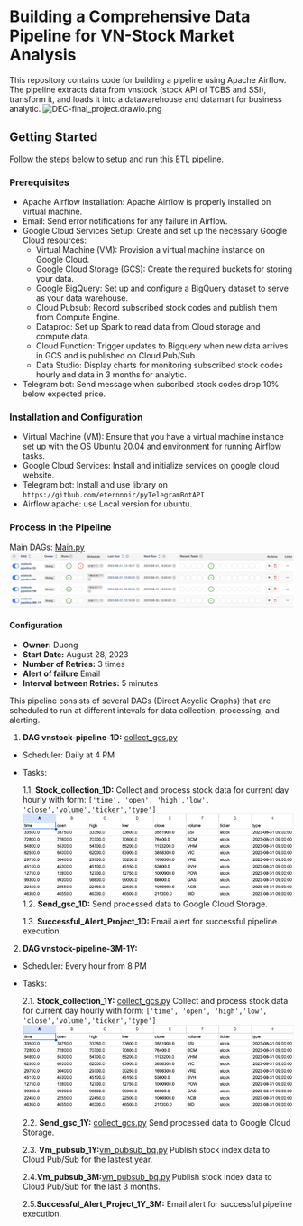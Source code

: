 # Building a Comprehensive Data Pipeline for VN-Stock Market Analysis

This repository contains code for building a pipeline using Apache Airflow. The pipeline extracts data from vnstock (stock API of TCBS and SSI), transform it, and loads it into a datawarehouse and datamart for business analytic.
![DEC-final_project.drawio.png](https://s3-us-west-2.amazonaws.com/secure.notion-static.com/cad02e21-b6e1-40d0-99ce-8ea6d65cd9f1/DEC-final_project.drawio.png)
## Getting Started

Follow the steps below to setup and run this ETL pipeline.

### Prerequisites

- Apache Airflow Installation: Apache Airflow is properly installed on virtual machine.
- Email: Send error notifications for any failure in Airflow.
- Google Cloud Services Setup: Create and set up the necessary Google Cloud resources:
    - Virtual Machine (VM): 
    Provision a virtual machine instance on Google Cloud.
    - Google Cloud Storage (GCS): 
    Create the required buckets for storing your data.
    - Google BigQuery: 
    Set up and configure a BigQuery dataset to serve as your data warehouse.
    - Cloud Pubsub: 
    Record subscribed stock codes and publish them from Compute Engine.
    - Dataproc: 
    Set up Spark to read data from Cloud storage and compute data.
    - Cloud Function: 
    Trigger updates to Bigquery when new data arrives in GCS and is published on Cloud Pub/Sub.
    - Data Studio: 
    Display charts for monitoring subscribed stock codes hourly and data in 3 months for analytic.
- Telegram bot: Send message when subcribed stock codes drop 10% below expected price.

### Installation and Configuration
- Virtual Machine (VM): Ensure that you have a virtual machine instance set up with the OS Ubuntu 20.04 and environment for running Airflow tasks.
- Google Cloud Services: Install and initialize services on google cloud website.
- Telegram bot: Install and use library on `https://github.com/eternnoir/pyTelegramBotAPI`
- Airflow apache: use Local version for ubuntu.

### Process in the Pipeline

Main DAGs:
[Main.py](./src/dags/main.py)
![Alt text](image.png)

#### Configuration

- **Owner:** Duong
- **Start Date:** August 28, 2023
- **Number of Retries:** 3 times
- **Alert of failure** Email
- **Interval between Retries:** 5 minutes

This pipeline consists of several DAGs (Direct Acyclic Graphs) that are scheduled to run at different intevals for data collection, processing, and alerting.

1. **DAG vnstock-pipeline-1D:** [collect_gcs.py](./src/pluggin/collect_gcs.py)
- Scheduler: Daily at 4 PM

- Tasks:

    1.1. __Stock_collection_1D:__ 
    Collect and process stock data for current day hourly with form:
    `['time', 'open', 'high','low', 'close','volume','ticker','type']`
    ![Alt text](image-1.png)
    1.2. __Send_gsc_1D:__ 
    Send processed data to Google Cloud Storage.

    1.3. __Successful_Alert_Project_1D:__ 
    Email alert for successful pipeline execution.

2. **DAG vnstock-pipeline-3M-1Y:** 

- Scheduler: Every hour from 8 PM

- Tasks:
    
    2.1. __Stock_collection_1Y:__ [collect_gcs.py](./src/pluggin/collect_gcs.py)
    Collect and process stock data for current day hourly with form:
    `['time', 'open', 'high','low', 'close','volume','ticker','type']`
    ![Alt text](image-1.png)
    
    2.2. __Send_gsc_1Y:__ [collect_gcs.py](./src/pluggin/collect_gcs.py)
    Send processed data to Google Cloud Storage.

    2.3. __Vm_pubsub_1Y:__[vm_pubsub_bq.py](./src/pluggin/vm_pubsub_bq.py)
    Publish stock index data to Cloud Pub/Sub for the lastest year.

    2.4.__Vm_pubsub_3M:__[vm_pubsub_bq.py](./src/pluggin/vm_pubsub_bq.py)
    Publish stock index data to Cloud Pub/Sub for the last 3 months.

    2.5.__Successful_Alert_Project_1Y_3M:__
    Email alert for successful pipeline execution.
    







